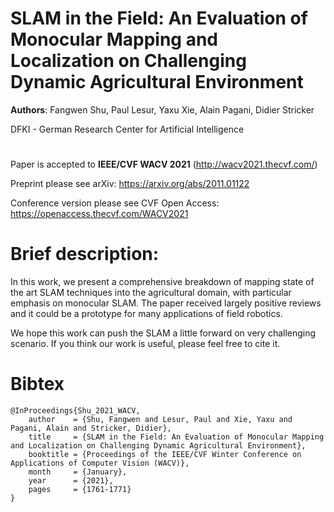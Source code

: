# SLAM in the Field: An Evaluation of Monocular Mapping and Localization on Challenging Dynamic Agricultural Environment

**Authors**: Fangwen Shu, Paul Lesur, Yaxu Xie, Alain Pagani, Didier Stricker

DFKI - German Research Center for Artificial Intelligence

#

Paper is accepted to **IEEE/CVF WACV 2021** (http://wacv2021.thecvf.com/)

Preprint please see arXiv: https://arxiv.org/abs/2011.01122

Conference version please see CVF Open Access: https://openaccess.thecvf.com/WACV2021

# Brief description:

In this work, we present a comprehensive breakdown of mapping state of the art SLAM techniques into the agricultural domain, with particular emphasis on monocular SLAM. The paper received largely positive reviews and it could be a prototype for many applications of field robotics.

We hope this work can push the SLAM a little forward on very challenging scenario. If you think our work is useful, please feel free to cite it.

# Bibtex

```
@InProceedings{Shu_2021_WACV,
    author    = {Shu, Fangwen and Lesur, Paul and Xie, Yaxu and Pagani, Alain and Stricker, Didier},
    title     = {SLAM in the Field: An Evaluation of Monocular Mapping and Localization on Challenging Dynamic Agricultural Environment},
    booktitle = {Proceedings of the IEEE/CVF Winter Conference on Applications of Computer Vision (WACV)},
    month     = {January},
    year      = {2021},
    pages     = {1761-1771}
}
```

